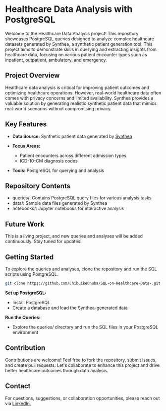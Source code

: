 # **Healthcare Data Analysis with PostgreSQL**

Welcome to the Healthcare Data Analysis project! This repository showcases PostgreSQL queries designed to analyze complex healthcare datasets generated by Synthea, a synthetic patient generation tool. This project aims to demonstrate skills in querying and extracting insights from healthcare data, focusing on various patient encounter types such as inpatient, outpatient, ambulatory, and emergency.

## **Project Overview**

Healthcare data analysis is critical for improving patient outcomes and optimizing healthcare operations. However, real-world healthcare data often comes with privacy concerns and limited availability. Synthea provides a valuable solution by generating realistic synthetic patient data that mimics real-world scenarios without compromising privacy.

## **Key Features**

- **Data Source:** Synthetic patient data generated by [Synthea](https://github.com/synthetichealth/synthea)
- **Focus Areas:**
  - Patient encounters across different admission types
  - ICD-10-CM diagnosis codes

- **Tools:** PostgreSQL for querying and analysis

## **Repository Contents**

- queries/: Contains PostgreSQL query files for various analysis tasks
- data/: Sample data files generated by Synthea
- notebooks/: Jupyter notebooks for interactive analysis

## **Future Work**

This is a living project, and new queries and analyses will be added continuously. Stay tuned for updates!

## **Getting Started**

To explore the queries and analyses, clone the repository and run the SQL scripts using PostgreSQL.

```bash
git clone https://github.com/ChibuikeOnuba/SQL-on-Healthcare-Data-.git
```

**Set up PostgreSQL:**

- Install PostgreSQL
- Create a database and load the Synthea-generated data

**Run the Queries:**

- Explore the queries/ directory and run the SQL files in your PostgreSQL environment

## **Contribution**
Contributions are welcome! Feel free to fork the repository, submit issues, and create pull requests. Let's collaborate to enhance this project and drive better healthcare outcomes through data analysis.

## **Contact**
For questions, suggestions, or collaboration opportunities, please reach out via [LinkedIn.](https://www.linkedin.com/in/chibuikeonuba/)
